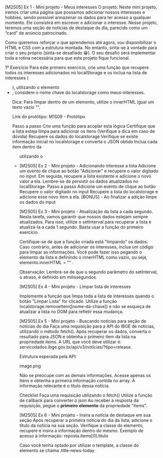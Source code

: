 [M2S05] Ex 1 - Mini projeto - Meus interesses
O projeto:
Neste mini projeto, iremos criar uma página que possamos adicionar nossos interesses e hobbies, sendo possível armazenar os dados para ter acesso a qualquer momento. Ele consistirá em escrever e adicionar o interesse. Nesse projeto, teremos uma seção de notícias de destaque do dia, parecido como um “card” de anúncio patrocinado.

Como queremos reforçar o que aprendemos até agora, vou disponibilizar o HTML e CSS com a estrutura montada. No entanto, sinta-se à vontade para criar o seu próprio (sinta-se desafiado 😁). O seu desafio será implementar toda a rotina necessária para que este projeto fique funcional.

1º Exercício
Para este primeiro exercício, crie uma função que recupere todos os interesses adicionados no localStorage e os inclua na lista de interesses (<ul>), utilizando o elemento <li>, considere o nome chave do localstorage como meus-interesses.

Dica: Para limpar dentro de um elemento, utilize o innerHTML igual um texto vazio ““.

Link do protótipo: M1S09 - Protótipo

Passo a passo
Crie uma função para acoplar esta lógica
Certifique que a lista esteja limpa para adicionar os itens (Verifique a dica em caso de dúvida)
Recupere os dados do localstorage
Verifique se existe informação inicial no localstorage e converta o JSON obtido
Inclua cada item dentro da <ul> utilizando o <li>

[M2S05] Ex 2 - Mini projeto - Adicionando interesse a lista
Adicione um evento de clique ao botão "Adicionar" e recupere o valor digitado no input. Em seguida, recupere a lista existente e adicione o novo valor a ela. Lembre-se de persistir os dados atualizados no localStorage.
Passo a passo
Adicione um evento de clique ao botão
Recupere o valor digitado no input
Recupere a lista do localstorage e adicione esse novo item a ela.
[BONUS] - Ao finalizar a adição limpe os dados do input

[M2S05] Ex 3 - Mini projeto - Atualização da lista a cada segundo.
Nesta tarefa, vamos garantir que nossos dados estejam sempre atualizados. Para isso, utilize o setInterval para recuperar a lista e atualizá-la a cada 1 segundo. Basta usar a função do primeiro exercício.

Certifique-se de que a função criada está "limpando" os dados. Caso contrário, antes de adicionar os interesses, inclua um código para limpar as informações. Você pode fazer isso pegando o elemento da lista e definindo o innerHTML como vazio, ou seja, elemento.innerHTML = "" .‌

Observação: Lembre-se de que o segundo parâmetro do setInterval, o atraso, é definido em milissegundos.

[M2S05] Ex 4 - Mini projeto - Limpar lista de interesses

Implemente a função que limpa toda a lista de interesses quando o botão "Limpar Lista" for clicado. Utilize a função localstorage.removeItem([nome-da-chave]) e não se esqueça de atualizar a lista no DOM para refletir essa mudança.

[M2S05] Ex 5 - Mini projeto - Buscando notícias para seção de notícias do dia
Faça uma requisição para a API do IBGE de notícias, utilizando o método fetch(). Após recuperar os dados, converta o resultado para JSON e obtenha o primeiro item da lista na propriedade items. A URL que você deve utilizar é: servicodados.ibge.gov.br/api/v3/noticias/?tipo=release.

Estrutura esperada pela API:

image.png

Não se preocupe com as demais informações. Acesse apenas os itens e obtenha a primeira informação contida no array. A informação relevante é o título dessa notícia.

Checklist
Faça uma requisição utilizando o fetch()
Utilize a função de callback para converter o json
Ao receber a resposta da requisição, pegue o **primeiro elemento** da propriedade "items".

[M2S05] Ex 6 - Mini projeto - Insira a notícia de destaque em sua seção
Após recuperar a primeira notícia do dia da lista, adicione o título da notícia na sua seção. Verifique a classe do elemento, recupere e insira a informação dentro do mesmo. Exemplo de acesso à informação: reposta.items[0].titulo

Caso você tenha optado por utilizar o template, a classe do elemento se chama .title-news-today